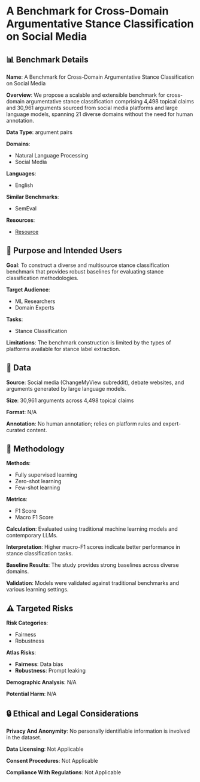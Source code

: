 # A Benchmark for Cross-Domain Argumentative Stance Classification on Social Media

## 📊 Benchmark Details

**Name**: A Benchmark for Cross-Domain Argumentative Stance Classification on Social Media

**Overview**: We propose a scalable and extensible benchmark for cross-domain argumentative stance classification comprising 4,498 topical claims and 30,961 arguments sourced from social media platforms and large language models, spanning 21 diverse domains without the need for human annotation.

**Data Type**: argument pairs

**Domains**:
- Natural Language Processing
- Social Media

**Languages**:
- English

**Similar Benchmarks**:
- SemEval

**Resources**:
- [Resource](N/A)

## 🎯 Purpose and Intended Users

**Goal**: To construct a diverse and multisource stance classification benchmark that provides robust baselines for evaluating stance classification methodologies.

**Target Audience**:
- ML Researchers
- Domain Experts

**Tasks**:
- Stance Classification

**Limitations**: The benchmark construction is limited by the types of platforms available for stance label extraction.

## 💾 Data

**Source**: Social media (ChangeMyView subreddit), debate websites, and arguments generated by large language models.

**Size**: 30,961 arguments across 4,498 topical claims

**Format**: N/A

**Annotation**: No human annotation; relies on platform rules and expert-curated content.

## 🔬 Methodology

**Methods**:
- Fully supervised learning
- Zero-shot learning
- Few-shot learning

**Metrics**:
- F1 Score
- Macro F1 Score

**Calculation**: Evaluated using traditional machine learning models and contemporary LLMs.

**Interpretation**: Higher macro-F1 scores indicate better performance in stance classification tasks.

**Baseline Results**: The study provides strong baselines across diverse domains.

**Validation**: Models were validated against traditional benchmarks and various learning settings.

## ⚠️ Targeted Risks

**Risk Categories**:
- Fairness
- Robustness

**Atlas Risks**:
- **Fairness**: Data bias
- **Robustness**: Prompt leaking

**Demographic Analysis**: N/A

**Potential Harm**: N/A

## 🔒 Ethical and Legal Considerations

**Privacy And Anonymity**: No personally identifiable information is involved in the dataset.

**Data Licensing**: Not Applicable

**Consent Procedures**: Not Applicable

**Compliance With Regulations**: Not Applicable
